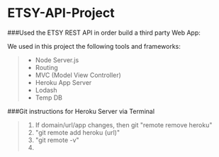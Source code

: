 ETSY-API-Project
=================

###Used the ETSY REST API in order build a third party Web App:


We used in this project the following tools and frameworks:
>- Node Server.js
>- Routing
>- MVC (Model View Controller)
>- Heroku App Server
>- Lodash
>- Temp DB

###Git instructions for Heroku Server via Terminal


>1. If domain/url/app changes, then git "remote remove heroku"
>2. "git remote add heroku (url)"
>3. "git remote -v"
>4. 
